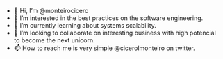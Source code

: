- 👋 Hi, I’m @monteirocicero
- 👀 I’m interested in the best practices on the software engineering.
- 🌱 I’m currently learning about systems scalability.
- 💞️ I’m looking to collaborate on interesting business with high potencial to become the next unicorn.
- 📫 How to reach me is very simple @cicerolmonteiro on twitter.

<!---
monteirocicero/monteirocicero is a ✨ special ✨ repository because its `README.md` (this file) appears on your GitHub profile.
You can click the Preview link to take a look at your changes.
--->
